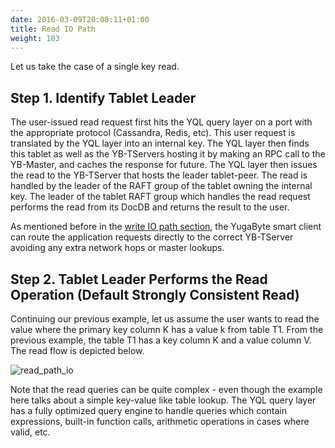 ```yaml
---
date: 2016-03-09T20:08:11+01:00
title: Read IO Path
weight: 103
---
```


Let us take the case of a single key read. 

## Step 1. Identify Tablet Leader
The user-issued read request first hits the YQL query layer on a port with the appropriate protocol (Cassandra, Redis, etc). This user request is translated by the YQL layer into an internal key. The YQL layer then finds this tablet as well as the YB-TServers hosting it by making an RPC call to the YB-Master, and caches the response for future. The YQL layer then issues the read to the YB-TServer that hosts the leader tablet-peer. The read is handled by the leader of the RAFT group of the tablet owning the internal key. The leader of the tablet RAFT group which handles the read request performs the read from its DocDB and returns the result to the user.

As mentioned before in the [write IO path section](/architecture/core-functions/write-path/#step-1-identify-tablet-leader), the YugaByte smart client can route the application requests directly to the correct YB-TServer avoiding any extra network hops or master lookups.

## Step 2. Tablet Leader Performs the Read Operation (Default Strongly Consistent Read)
Continuing our previous example, let us assume the user wants to read the value where the primary key column K has a value k from table T1. From the previous example, the table T1 has a key column K and a value column V. The read flow is depicted below.

![read_path_io](/images/read_path_io.png)

Note that the read queries can be quite complex - even though the example here talks about a simple key-value like table lookup. The YQL query layer has a fully optimized query engine to handle queries which contain expressions, built-in function calls, arithmetic operations in cases where valid, etc.

